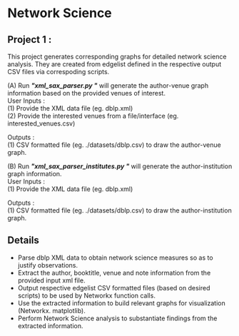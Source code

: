 # Network Science
## Project 1 :
This project generates corresponding graphs for detailed network science analysis.  They are created from edgelist defined in the respective output CSV files via correspoding scripts. 

(A) Run ***"xml_sax_parser.py <xml filename>"*** will generate the author-venue graph information based on the provided venues of interest.<br>
User Inputs : <br>
(1) Provide the XML data file (eg. dblp.xml)<br>
(2) Provide the interested venues from a file/interface (eg. interested_venues.csv)<br>

Outputs : <br>
(1) CSV formatted file (eg. ./datasets/dblp.csv) to draw the author-venue graph.<br>

(B) Run ***"xml_sax_parser_institutes.py <xml filename>"*** will generate the author-institution graph information.<br>
User Inputs : <br>
(1) Provide the XML data file (eg. dblp.xml)<br>

Outputs : <br>
(1) CSV formatted file (eg. ./datasets/dblp.csv) to draw the author-institution graph.<br>

## Details
- Parse dblp XML data to obtain network science measures so as to justify observations.
- Extract the author, booktitle, venue and note information from the provided input xml file.
- Output respective edgelist CSV formatted files (based on desired scripts) to be used by Networkx function calls.
- Use the extracted information to build relevant graphs for visualization (Networkx. matplotlib).
- Perform Network Science analysis to substantiate findings from the extracted information. 
